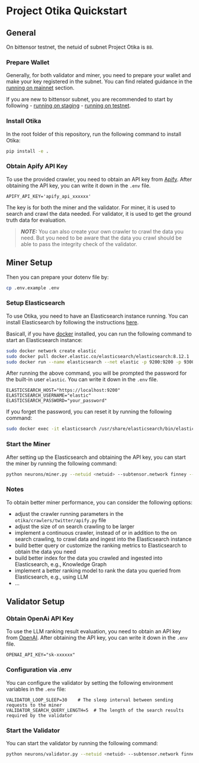 # Project Otika Quickstart

## General

On bittensor testnet, the netuid of subnet Project Otika is `88`.

### Prepare Wallet

Generally, for both validator and miner, you need to prepare your wallet and make your key registered in the subnet. You can find related guidance in the [running on mainnet](./docs/running_on_mainnet.md) section.

If you are new to bittensor subnet, you are recommended to start by following
    - [running on staging](./docs/running_on_staging.md)
    - [running on testnet](./docs/running_on_testnet.md).



### Install Otika

In the root folder of this repository, run the following command to install Otika:
```bash
pip install -e .
```

### Obtain Apify API Key

To use the provided crawler, you need to obtain an API key from [Apify](https://console.apify.com/). After obtaining the API key, you can write it down in the `.env` file.

```
APIFY_API_KEY='apify_api_xxxxxx'
```

The key is for both the miner and the validator. For miner, it is used to search and crawl the data needed. For validator, it is used to get the ground truth data for evaluation.

> **_NOTE:_** You can also create your own crawler to crawl the data you need. But you need to be aware that the data you crawl should be able to pass the integrity check of the validator.


## Miner Setup


Then you can prepare your dotenv file by:
```bash
cp .env.example .env
```


### Setup Elasticsearch


To use Otika, you need to have an Elasticsearch instance running. You can install Elasticsearch by following the instructions [here](https://www.elastic.co/guide/en/elasticsearch/reference/current/run-elasticsearch-locally.html).

Basicall, if you have [docker](https://docs.docker.com/engine/install/) installed, you can run the following command to start an Elasticsearch instance:
```bash
sudo docker network create elastic
sudo docker pull docker.elastic.co/elasticsearch/elasticsearch:8.12.1
sudo docker run --name elasticsearch --net elastic -p 9200:9200 -p 9300:9300 -e "discovery.type=single-node" -t docker.elastic.co/elasticsearch/elasticsearch:8.12.1
```

After running the above command, you will be prompted the password for the built-in user `elastic`. You can write it down in the `.env` file.

```
ELASTICSEARCH_HOST="https://localhost:9200"
ELASTICSEARCH_USERNAME="elastic"
ELASTICSEARCH_PASSWORD="your_password"
```

If you forget the password, you can reset it by running the following command:
```bash
sudo docker exec -it elasticsearch /usr/share/elasticsearch/bin/elasticsearch-reset-password -u elastic
```

### Start the Miner

After setting up the Elasticsearch and obtaining the API key, you can start the miner by running the following command:
```bash
python neurons/miner.py --netuid <netuid> --subtensor.network finney --wallet.name miner --wallet.hotkey default --logging.debug --blacklist.force_validator_permit
```


### Notes

To obtain better miner performance, you can consider the following options:

- adjust the crawler running parameters in the `otika/crawlers/twitter/apify.py` file
- adjust the size of on search crawling to be larger
- implement a continuous crawler, instead of or in addition to the on search crawling, to crawl data and ingest into the Elasticsearch instance
- build better query or customize the ranking metrics to Elasticsearch to obtain the data you need
- build better index for the data you crawled and ingested into Elasticsearch, e.g., Knowledge Graph
- implement a better ranking model to rank the data you queried from Elasticsearch, e.g., using LLM
- ...


## Validator Setup

### Obtain OpenAi API Key

To use the LLM ranking result evaluation, you need to obtain an API key from [OpenAI](https://platform.openai.com/). After obtaining the API key, you can write it down in the `.env` file.

```
OPENAI_API_KEY="sk-xxxxxx"
```

### Configuration via .env

You can configure the validator by setting the following environment variables in the `.env` file:

```
VALIDATOR_LOOP_SLEEP=30    # The sleep interval between sending requests to the miner
VALIDATOR_SEARCH_QUERY_LENGTH=5  # The length of the search results required by the validator
```

### Start the Validator

You can start the validator by running the following command:

```bash
python neurons/validator.py --netuid <netuid> --subtensor.network finney --wallet.name validator --wallet.hotkey default --logging.debug --neuron.sample_size 10 --neuron.axon_off
```